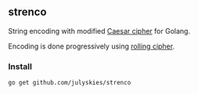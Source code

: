 ## strenco

String encoding with modified [Caesar cipher](https://en.wikipedia.org/wiki/Caesar_cipher) for Golang.

Encoding is done progressively using [rolling cipher](http://www.thealmightyguru.com/Wiki/index.php?title=Rolling_cipher).

### Install

```shell script
go get github.com/julyskies/strenco
```
